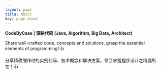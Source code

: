 ```yaml
---
layout: page
title: About
key: page-about
---
```


**CodeByCase \| 深耕代码 (Java, Algorithm, Big Data, Architect)**

Share well-crafted code, concepts and solutions, grasp the essential elements of programming! :+1:

分享精耕细作过的实例代码、技术概念和解决方案，领会掌握程序设计之精髓所在！:+1:
